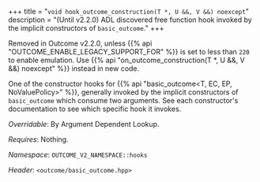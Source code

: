 +++
title = "`void hook_outcome_construction(T *, U &&, V &&) noexcept`"
description = "(Until v2.2.0) ADL discovered free function hook invoked by the implicit constructors of `basic_outcome`."
+++

Removed in Outcome v2.2.0, unless {{% api "OUTCOME_ENABLE_LEGACY_SUPPORT_FOR" %}} is set to less than `220` to
enable emulation. Use {{% api "on_outcome_construction(T *, U &&, V &&) noexcept" %}} instead in new code.

One of the constructor hooks for {{% api "basic_outcome<T, EC, EP, NoValuePolicy>" %}}, generally invoked by the implicit constructors of `basic_outcome` which consume two arguments. See each constructor's documentation to see which specific hook it invokes.

*Overridable*: By Argument Dependent Lookup.

*Requires*: Nothing.

*Namespace*: `OUTCOME_V2_NAMESPACE::hooks`

*Header*: `<outcome/basic_outcome.hpp>`
